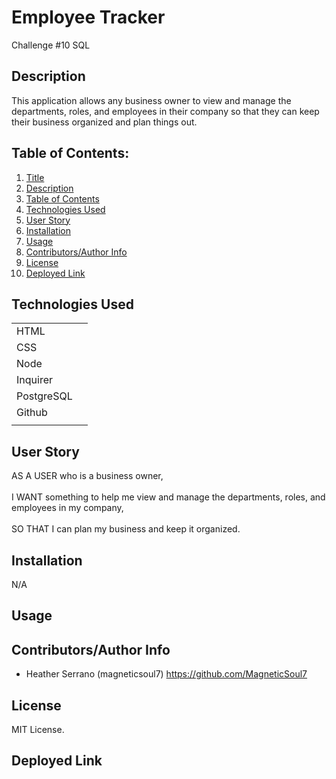 # Employee Tracker

Challenge #10 SQL

## Description 

This application allows any business owner to view and manage the departments, roles, and employees in their company so that they can keep their business organized and plan things out. 

## Table of Contents: 

1. [Title](#employee-tracker) 
2. [Description](#description) 
3. [Table of Contents](#table-of-contents) 
4. [Technologies Used](#technologies-used) 
5. [User Story](#user-story) 
6. [Installation](#installation) 
7. [Usage](#usage) 
8. [Contributors/Author Info](#contributorsauthor-info) 
9. [License](#license) 
10. [Deployed Link](#deployed-link) 

## Technologies Used

|                            |  | 
| ------------- |:-------------:| 
|  HTML                      |  | 
|  CSS                       |  | 
|  Node                      |  |
|  Inquirer                  |  |   
|  PostgreSQL                |  |
|  Github			         |  |
|                               |

## User Story 

AS A USER who is a business owner,
<br>
<br>
I WANT something to help me view and manage the departments, roles, and employees in my company,
<br>
<br>
SO THAT I can plan my business and keep it organized.
<br>

## Installation 

N/A

## Usage 


## Contributors/Author Info

* Heather Serrano (magneticsoul7) https://github.com/MagneticSoul7 

## License

MIT License.

## Deployed Link

